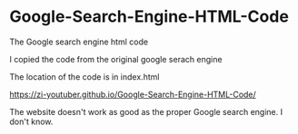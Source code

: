 # Google-Search-Engine-HTML-Code
The Google search engine html code

I copied the code from the original google serach engine

The location of the code is in index.html

https://zi-youtuber.github.io/Google-Search-Engine-HTML-Code/

The website doesn't work as good as the proper Google search engine. I don't know.


